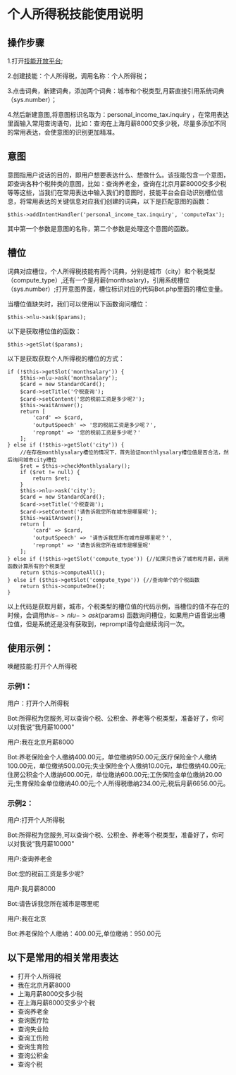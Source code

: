 # 个人所得税技能使用说明
## 操作步骤
1.打开[技能开放平台](https://dueros.baidu.com/dbp/main/console);

2.创建技能：个人所得税，调用名称：个人所得税；

3.点击词典，新建词典，添加两个词典：城市和个税类型,月薪直接引用系统词典（sys.number）；

4.然后新建意图,将意图标识名取为：personal_income_tax.inquiry ，在常用表达里面输入常用查询语句，比如：查询在上海月薪8000交多少税，尽量多添加不同的常用表达，会使意图的识别更加精准。

## 意图  ##
意图指用户说话的目的，即用户想要表达什么、想做什么。该技能包含一个意图，即查询各种个税种类的意图，比如：查询养老金，查询在北京月薪8000交多少税等等这些，当我们在常用表达中输入我们的意图时，技能平台会自动识别槽位信息，将常用表达的关键信息对应我们创建的词典，以下是匹配意图的函数：

```
$this->addIntentHandler('personal_income_tax.inquiry', 'computeTax');
```
其中第一个参数是意图的名称，第二个参数是处理这个意图的函数。
## 槽位  ##
词典对应槽位，个人所得税技能有两个词典，分别是城市（city）和个税类型（compute_type）,还有一个是月薪(monthsalary)，引用系统槽位（sys.number）;打开意图界面，槽位标识对应的代码Bot.php里面的槽位变量。

当槽位值缺失时，我们可以使用以下函数询问槽位：
```
$this->nlu->ask($params);
```
以下是获取槽位值的函数：
```
$this->getSlot($params);
```

以下是获取获取个人所得税的槽位的方式：
```
if (!$this->getSlot('monthsalary')) {
    $this->nlu->ask('monthsalary');
    $card = new StandardCard();
    $card->setTitle('个税查询');
    $card->setContent('您的税前工资是多少呢?');
    $this->waitAnswer();
    return [
        'card' => $card,
        'outputSpeech' => '您的税前工资是多少呢？',
        'reprompt' => '您的税前工资是多少呢？'
    ];
} else if (!$this->getSlot('city')) {
    //在存在monthlysalary槽位的情况下，首先验证monthlysalary槽位值是否合法，然后询问城市city槽位
    $ret = $this->checkMonthlysalary();
    if ($ret != null) {
        return $ret;
    }
    $this->nlu->ask('city');
    $card = new StandardCard();
    $card->setTitle('个税查询');
    $card->setContent('请告诉我您所在城市是哪里呢');
    $this->waitAnswer();
    return [
        'card' => $card,
        'outputSpeech' => '请告诉我您所在城市是哪里呢？',
        'reprompt' => '请告诉我您所在城市是哪里呢'
    ];
} else if (!$this->getSlot('compute_type')) {//如果只告诉了城市和月薪，调用函数计算所有的个税类型
    return $this->computeAll();
} else if ($this->getSlot('compute_type')) {//查询单个的个税函数
    return $this->computeOne();
}
```
以上代码是获取月薪，城市，个税类型的槽位值的代码示例，当槽位的值不存在的时候，会调用$this->nlu->ask($params) 函数询问槽位，如果用户语音说出槽位值，但是系统还是没有获取到，reprompt语句会继续询问一次。

## 使用示例：

唤醒技能:打开个人所得税
### 示例1：
用户：打开个人所得税

Bot:所得税为您服务,可以查询个税、公积金、养老等个税类型，准备好了，你可以对我说“我月薪10000"

用户:我在北京月薪8000

Bot:养老保险金个人缴纳400.00元，单位缴纳950.00元;医疗保险金个人缴纳100.00元，单位缴纳500.00元;失业保险金个人缴纳10.00元，单位缴纳40.00元;住房公积金个人缴纳600.00元，单位缴纳600.00元;工伤保险金单位缴纳20.00元;生育保险金单位缴纳40.00元;个人所得税缴纳234.00元;税后月薪6656.00元。



### 示例2：
用户:打开个人所得税

Bot:所得税为您服务,可以查询个税、公积金、养老等个税类型，准备好了，你可以对我说“我月薪10000"

用户:查询养老金

Bot:您的税前工资是多少呢?

用户:我月薪8000

Bot:请告诉我您所在城市是哪里呢

用户:我在北京
   
Bot:养老保险个人缴纳：400.00元,单位缴纳：950.00元

## 以下是常用的相关常用表达
*  打开个人所得税
*  我在北京月薪8000
*  上海月薪8000交多少税
*  在上海月薪8000交多少个税
*  查询养老金
*  查询医疗险
*  查询失业险
*  查询工伤险
*  查询生育险
*  查询公积金
*  查询个税
